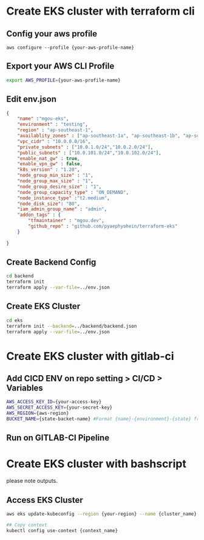 # Create EKS cluster with terraform cli
## Config your aws profile
```
aws configure --profile {your-aws-profile-name}
```
## Export your AWS CLI Profile
```bash
export AWS_PROFILE={your-aws-profile-name}
```
## Edit env.json
```json
{
    "name" :"mgou-eks",
    "environment" : "testing",
    "region" : "ap-southeast-1",
    "availablity_zones" : ["ap-southeast-1a", "ap-southeast-1b", "ap-southeast-1c"],
    "vpc_cidr" : "10.0.0.0/16",
    "private_subnets" : ["10.0.1.0/24","10.0.2.0/24"],
    "public_subnets" : ["10.0.101.0/24","10.0.102.0/24"],
    "enable_nat_gw" : true,
    "enable_vpn_gw" : false,
    "k8s_version" : "1.28",
    "node_group_min_size" : "1",
    "node_group_max_size" : "1",
    "node_group_desire_size" : "1",
    "node_group_capacity_type" : "ON_DEMAND",
    "node_instance_type" :"t2.medium",
    "node_disk_size": "80",
    "iam_admin_group_name" : "admin",
    "addon_tags" : {
        "tfmaintainer" : "mgou.dev",
        "github_repo" : "github.com/pyaephyohein/terraform-eks"
    }
    
}
```

## Create Backend Config
```bash
cd backend
terraform init
terraform apply --var-file=../env.json
```
## Create EKS Cluster

```bash
cd eks
terraform init --backend=../backend/backend.json
terraform apply --var-file=../env.json
```

# Create EKS cluster with gitlab-ci

## Add CICD ENV on repo setting > CI/CD > Variables
```bash
AWS_ACCESS_KEY_ID={your-access-key}
AWS_SECRET_ACCESS_KEY={your-secret-key}
AWS_REGION={aws-region}
BUCKET_NAME={state-backet-name} #Format {name}-{environment}-{state} from env.json
```
## Run on GITLAB-CI Pipeline


# Create EKS cluster with bashscript



please note outputs. 
## Access EKS Cluster 
```bash
aws eks update-kubeconfig --region {your-region} --name {cluster_name}

## Copy context
kubectl config use-context {context_name}
```

